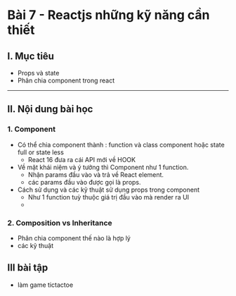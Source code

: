 # Bài 7 - Reactjs những kỹ năng cần thiết

## I. Mục tiêu
 *  Props và state
 *  Phân chia component trong react
------
## II. Nội dung bài học 
### 1. Component
- Có thể chia component thành : function và class component hoặc state full or state less
	* React 16 đưa ra cái API mới về HOOK 
- Về mặt khái niệm và ý tưởng thì Component như 1 function.
	* Nhận params đầu vào và trả về React element.
	* các params đầu vào được gọi là props.
- Cách sử dụng và các kỹ thuật sử dụng props trong component
	* Như 1 function tuỳ thuộc giá trị đầu vào mà render ra UI
	* 
### 2. Composition vs Inheritance
- Phân chia component thế nào là hợp lý
- các kỹ thuật 

## III bài tập 
- làm game tictactoe

